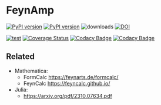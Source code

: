 # FeynAmp

[![PyPI version][pypi image]][pypi link] [![PyPI version][pypi versions]][pypi link]  ![downloads](https://img.shields.io/pypi/dm/feynamp.svg) [![DOI](https://zenodo.org/badge/672782644.svg)](https://zenodo.org/doi/10.5281/zenodo.11091561)

[![test][a t image]][a t link]      [![Coverage Status][c t i]][c t l]  [![Codacy Badge](https://app.codacy.com/project/badge/Coverage/b7192679265b441cb534c9dc06d1b350)](https://app.codacy.com/gh/APN-Pucky/feynamp/dashboard?utm_source=gh&utm_medium=referral&utm_content=&utm_campaign=Badge_coverage)   [![Codacy Badge](https://app.codacy.com/project/badge/Grade/b7192679265b441cb534c9dc06d1b350)](https://app.codacy.com/gh/APN-Pucky/feynamp/dashboard?utm_source=gh&utm_medium=referral&utm_content=&utm_campaign=Badge_grade)


## Related

* Mathematica:
  * FormCalc https://feynarts.de/formcalc/
  * FeynCalc https://feyncalc.github.io/
* Julia:
  * https://arxiv.org/pdf/2310.07634.pdf

[pypi image]: https://badge.fury.io/py/feynamp.svg
[pypi link]: https://pypi.org/project/feynamp/
[pypi versions]: https://img.shields.io/pypi/pyversions/feynamp.svg

[a t link]: https://github.com/APN-Pucky/feynamp/actions/workflows/test.yml
[a t image]: https://github.com/APN-Pucky/feynamp/actions/workflows/test.yml/badge.svg

[c t l]: https://coveralls.io/github/APN-Pucky/feynamp?branch=master
[c t i]: https://coveralls.io/repos/github/APN-Pucky/feynamp/badge.svg?branch=master
